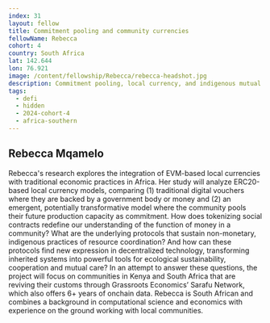 ```yaml
---
index: 31
layout: fellow
title: Commitment pooling and community currencies
fellowName: Rebecca
cohort: 4
country: South Africa
lat: 142.644
lon: 76.921
image: /content/fellowship/Rebecca/rebecca-headshot.jpg
description: Commitment pooling, local currency, and indigenous mutual aid practices.
tags:
  - defi
  - hidden
  - 2024-cohort-4
  - africa-southern
---
```


## Rebecca Mqamelo

Rebecca's research explores the integration of EVM-based local currencies with traditional economic practices in Africa. Her study will analyze ERC20-based local currency models, comparing (1) traditional digital vouchers where they are backed by a government body or money and (2) an emergent, potentially transformative model where the community pools their future production capacity as commitment. How does tokenizing social contracts redefine our understanding of the function of money in a community? What are the underlying protocols that sustain non-monetary, indigenous practices of resource coordination? And how can these protocols find new expression in decentralized technology, transforming inherited systems into powerful tools for ecological sustainability, cooperation and mutual care? In an attempt to answer these questions, the project will focus on communities in Kenya and South Africa that are reviving their customs through Grassroots Economics’ Sarafu Network, which also offers 6+ years of onchain data.
Rebecca is South African and combines a background in computational science and economics with experience on the ground working with local communities.
